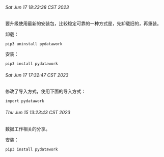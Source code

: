 


###### Sat Jun 17 18:23:38 CST 2023
要升级使用最新的安装包，比较稳定可靠的一种方式是，先卸载旧的，再重装。

卸载：
```shell
pip3 uninstall pydatawork
```

安装：
```shell
pip3 install pydatawork
```

###### Sat Jun 17 17:32:47 CST 2023
修改了导入方式，使用下面的导入方式：
```shell
import pydatawork
```

###### Thu Jun 15 13:23:43 CST 2023
数据工作相关的分享。

安装：
```shell
pip3 install pydatawork
```



